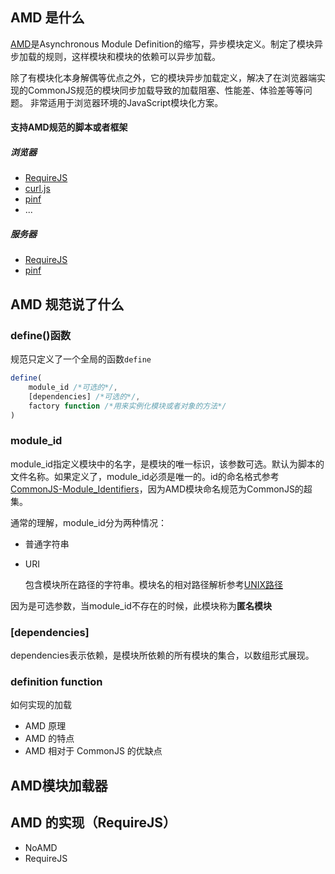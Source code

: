

## AMD 是什么

[AMD](https://github.com/amdjs/amdjs-api/wiki)是Asynchronous Module Definition的缩写，异步模块定义。制定了模块异步加载的规则，这样模块和模块的依赖可以异步加载。

除了有模块化本身解偶等优点之外，它的模块异步加载定义，解决了在浏览器端实现的CommonJS规范的模块同步加载导致的加载阻塞、性能差、体验差等等问题。 非常适用于浏览器环境的JavaScript模块化方案。

#### 支持AMD规范的脚本或者框架

##### 浏览器

- [RequireJS](http://requirejs.org/) 
- [curl.js](https://github.com/cujojs/curl)
- [pinf](https://github.com/pinf/loader-js)
- ...

##### 服务器

- [RequireJS](http://requirejs.org/) 
- [pinf](https://github.com/pinf/loader-js)

## AMD 规范说了什么

### define()函数

规范只定义了一个全局的函数`define`

``` javascript
define(
    module_id /*可选的*/,
    [dependencies] /*可选的*/,
    factory function /*用来实例化模块或者对象的方法*/
)
```

### module_id

module_id指定义模块中的名字，是模块的唯一标识，该参数可选。默认为脚本的文件名称。如果定义了，module_id必须是唯一的。id的命名格式参考[CommonJS-Module_Identifiers](http://wiki.commonjs.org/wiki/Modules/1.1.1#Module_Identifiers)，因为AMD模块命名规范为CommonJS的超集。

通常的理解，module_id分为两种情况：

- 普通字符串

- URI

  包含模块所在路径的字符串。模块名的相对路径解析参考[UNIX路径]([https://zh.wikipedia.org/wiki/%E8%B7%AF%E5%BE%84_(%E8%AE%A1%E7%AE%97%E6%9C%BA%E7%A7%91%E5%AD%A6)](https://zh.wikipedia.org/wiki/路径_(计算机科学)))

因为是可选参数，当module_id不存在的时候，此模块称为**匿名模块**

### [dependencies]

dependencies表示依赖，是模块所依赖的所有模块的集合，以数组形式展现。

### definition function



如何实现的加载



- AMD 原理
- AMD 的特点
- AMD 相对于 CommonJS 的优缺点

## AMD模块加载器

## AMD 的实现（RequireJS）

- NoAMD
- RequireJS


